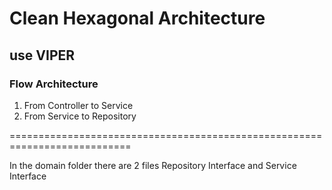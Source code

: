 # Clean Hexagonal Architecture
## use VIPER

### Flow Architecture 
1. From Controller to Service
2. From Service to Repository

===========================================================================

In the domain folder there are 2 files Repository Interface and Service Interface